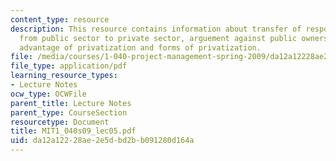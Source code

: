 ```yaml
---
content_type: resource
description: This resource contains information about transfer of responsibilities
  from public sector to private sector, arguement against public ownership, potential
  advantage of privatization and forms of privatization.
file: /media/courses/1-040-project-management-spring-2009/da12a12228ae2e5dbd2bb091280d164a_MIT1_040s09_lec05.pdf
file_type: application/pdf
learning_resource_types:
- Lecture Notes
ocw_type: OCWFile
parent_title: Lecture Notes
parent_type: CourseSection
resourcetype: Document
title: MIT1_040s09_lec05.pdf
uid: da12a122-28ae-2e5d-bd2b-b091280d164a
---
```

